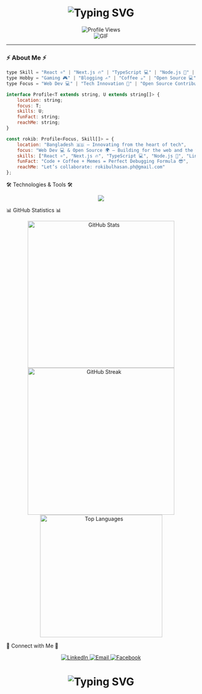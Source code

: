 <h1 align="center">
  <img src="https://readme-typing-svg.demolab.com?font=Fira+Code&weight=600&size=28&duration=4000&pause=1000&color=6CE4F7&center=true&vCenter=true&multiline=true&repeat=false&width=700&height=100&lines=Full+Stack+Developer+%F0%9F%9A%80;Coding+Educator+%F0%9F%91%A8%E2%80%8D%F0%9F%8F%AB+%7C+Tech+Enthusiast+%F0%9F%92%BB" alt="Typing SVG" />
</h1>

<div align="center">
  <img src="https://komarev.com/ghpvc/?username=rokib97&style=for-the-badge&color=0e75b6&label=Profile+Views" alt="Profile Views">
</div>

<div align="center">
  <img src="https://user-images.githubusercontent.com/73097560/115834477-dbab4500-a447-11eb-908a-139a6edaec5c.gif" alt="GIF" />
</div>

---

### ⚡ About Me ⚡

```javascript
type Skill = "React ⚛️" | "Next.js 🔥" | "TypeScript 💻" | "Node.js 💚" | "Linux 🐧";
type Hobby = "Gaming 🎮" | "Blogging ✍️" | "Coffee ☕" | "Open Source 💻";
type Focus = "Web Dev 💻" | "Tech Innovation 🚀" | "Open Source Contributor 🌍";

interface Profile<T extends string, U extends string[]> {
    location: string;
    focus: T;
    skills: U;
    funFact: string;
    reachMe: string;
}

const rokib: Profile<Focus, Skill[]> = {
    location: "Bangladesh 🇧🇩 – Innovating from the heart of tech",
    focus: "Web Dev 💻 & Open Source 🌍 – Building for the web and the world",
    skills: ["React ⚛️", "Next.js 🔥", "TypeScript 💻", "Node.js 💚", "Linux 🐧"],
    funFact: "Code + Coffee + Memes = Perfect Debugging Formula 😎",
    reachMe: "Let’s collaborate: rokibulhasan.ph@gmail.com"
};

```
🛠️ Technologies & Tools 🛠️

<div align="center"> <img src="https://skillicons.dev/icons?i=js,ts,react,nextjs,nodejs,express,mongodb,firebase,git,tailwind,linux,vscode&perline=6" /> </div>

📊 GitHub Statistics 📊

<div align="center"> <!-- GitHub Stats --> <img width="390" src="https://github-readme-stats.vercel.app/api?username=rokib97&show_icons=true&theme=tokyonight&border_radius=10&hide_border=true&bg_color=1F222E" alt="GitHub Stats"> <!-- GitHub Streak --> <img width="390" src="https://github-readme-streak-stats.herokuapp.com/?user=rokib97&theme=tokyonight&hide_border=true&border_radius=10&background=1F222E" alt="GitHub Streak"> </div> <div align="center"> <!-- Top Languages --> <img width="325" src="https://github-readme-stats.vercel.app/api/top-langs/?username=rokib97&theme=tokyonight&layout=compact&hide_border=true&border_radius=10&bg_color=1F222E" alt="Top Languages"> </div>

🤝 Connect with Me 🤝

<div align="center"> <a href="https://www.linkedin.com/in/rokibul97/"> <img src="https://img.shields.io/badge/LinkedIn-0077B5?style=for-the-badge&logo=linkedin&logoColor=white&style=plastic" alt="LinkedIn"> </a> <a href="mailto:rokibulhasan.ph@gmail.com"> <img src="https://img.shields.io/badge/Gmail-D14836?style=for-the-badge&logo=gmail&logoColor=white&style=plastic" alt="Email"> </a> <a href="https://fb.com/rokib97"> <img src="https://img.shields.io/badge/Facebook-1877F2?style=for-the-badge&logo=facebook&logoColor=white&style=plastic" alt="Facebook"> </a> </div>
<h1 align="center"> <img src="https://readme-typing-svg.demolab.com?font=Fira+Code&weight=600&size=28&duration=4000&pause=1000&color=6CE4F7&center=true&vCenter=true&multiline=true&repeat=false&width=700&height=100&lines=Thanks+for+Visiting+%F0%9F%91%8B" alt="Typing SVG" /> </h1> 
